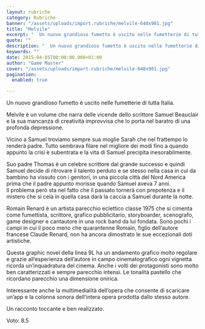```yaml
---
layout: rubriche
category: Rubriche
banner: "/assets/uploads/import.rubriche/melvile-640x901.jpg"
title: "Melvile"
excerpt: "  Un nuovo grandioso fumetto è uscito nelle fumetterie di tutta Italia. Melvile è un volume che narra delle vicende dello scrittore Samuel Beauclair e la sua mancanza di creatività improvvisa che lo porta nel baratro di una profonda depressione. Vicino a Samuel troviamo sempre sua moglie Sarah che nel frattempo lo renderà padre. Tutto [&hellip"
quote: ""
description: "  Un nuovo grandioso fumetto è uscito nelle fumetterie di tutta Italia. Melvile è un volume che narra delle vicende dello scrittore Samuel Beauclair e la sua mancanza di creatività improvvisa che lo porta nel baratro di una profonda depressione. Vicino a Samuel troviamo sempre sua moglie Sarah che nel frattempo lo renderà padre. Tutto [&hellip"
keywords: ""
date: 2015-04-05T00:00:00.000+01:00
author: "Game Master"
cover: "/assets/uploads/import.rubriche/melvile-640x901.jpg"
pagination:
  enabled: true

---
```


[](https://hotmc.com/wp-content/uploads/2015/04/melvile.jpg)

Un nuovo grandioso fumetto è uscito nelle fumetterie di tutta Italia.

Melvile è un volume che narra delle vicende dello scrittore Samuel Beauclair e la sua mancanza di creatività improvvisa che lo porta nel baratro di una profonda depressione.

Vicino a Samuel troviamo sempre sua moglie Sarah che nel frattempo lo renderà padre. Tutto sembrava filare nel migliore dei modi fino a quando appunto la crisi è subentrata e la vita di Samuel precipita inesorabilmente.

Suo padre Thomas è un celebre scrittore dal grande successo e quindi Samuel decide di ritrovare il talento perduto e se stesso nella casa in cui da bambino ha vissuto con i genitori, in una piccola città del Nord America prima che il padre appunto morisse quando Samuel aveva 7 anni.  
Il problema però sta nel fatto che il passato tornerà con prepotenza e il mistero che si cela in quella casa darà la caccia a Samuel durante la notte.

Romain Renard è un artista parecchio eclettico classe 1975 che si cimenta come fumettista, scrittore, grafico pubblicitario, storyboarder, scenografo, game designer e cantautore in una rock band da lui fondata. Sono pochi i campi in cui il poco meno che quarantenne Romain, figlio dell’autore francese Claude Renard, non ha ancora dimostrato le sue eccezionali doti artistiche.

Questa graphic novel della linea 9L ha un andamento grafico molto regolare e grazie all’esperienza dell’autore in campo cinematografico ogni vignetta ricorda un’inquadratura del cinema. Anche i volti dei protagonisti sono molto ben caratterizzati e sempre parecchio intensi. Le tonalità pastello che ricordano parecchio una dimensione onirica.

Interessante anche la multimedialità dell’opera che consente di scaricare un’app e la colonna sonora dell’intera opera prodotta dallo stesso autore.

Un racconto toccante e ben realizzato.

Voto: 8.5